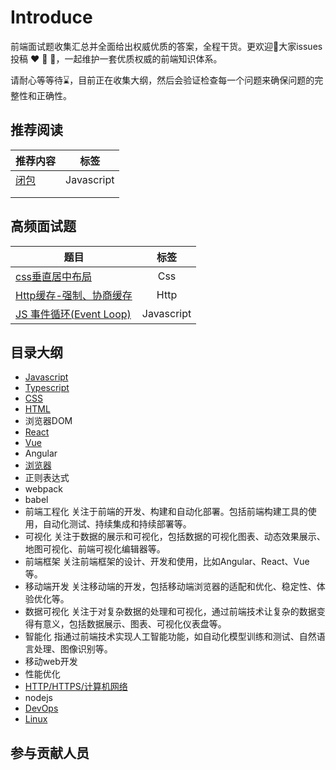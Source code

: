 # Introduce

前端面试题收集汇总并全面给出权威优质的答案，全程干货。更欢迎👏大家issues投稿 ❤️ 💞 💖，一起维护一套优质权威的前端知识体系。

请耐心等等待⌛️，目前正在收集大纲，然后会验证检查每一个问题来确保问题的完整性和正确性。

## 推荐阅读

| 推荐内容 |    标签    |
| -------- | :--------: |
| [闭包](./javascript/1.md) | Javascript |
|          |            |
|          |            |

## 高频面试题

| 题目 | 标签 |
| ---- | :--: |
|    [css垂直居中布局](./css/5.md)  |    Css  |
|    [Http缓存-强制、协商缓存](./http/4.md)  |    Http  |
|    [JS 事件循环(Event Loop)](./javascript/9.md)   |    Javascript  |

## 目录大纲

- [Javascript](./javascript/)
- [Typescript](./typescript/)
- [CSS](./css/)
- [HTML](./html/)
- 浏览器DOM
- [React](./react/)
- [Vue](./vue/)
- Angular
- [浏览器](./browser/)
- 正则表达式
- webpack
- babel
- 前端工程化 关注于前端的开发、构建和自动化部署。包括前端构建工具的使用，自动化测试、持续集成和持续部署等。
- 可视化 关注于数据的展示和可视化，包括数据的可视化图表、动态效果展示、地图可视化、前端可视化编辑器等。
- 前端框架 关注前端框架的设计、开发和使用，比如Angular、React、Vue等。
- 移动端开发 关注移动端的开发，包括移动端浏览器的适配和优化、稳定性、体验优化等。
- 数据可视化 关注于对复杂数据的处理和可视化，通过前端技术让复杂的数据变得有意义，包括数据展示、图表、可视化仪表盘等。
- 智能化 指通过前端技术实现人工智能功能，如自动化模型训练和测试、自然语言处理、图像识别等。
- 移动web开发
- 性能优化
- [HTTP/HTTPS/计算机网络](./http/)
- nodejs
- [DevOps](./devops/)
- [Linux](./linux/)

## 参与贡献人员

<!-- GITCONTRIBUTOR_START -->

<!-- GITCONTRIBUTOR_END -->
